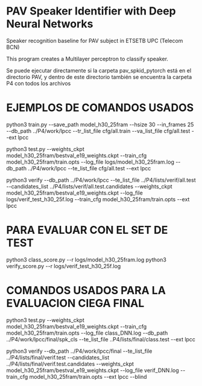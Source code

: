 # PAV Speaker Identifier with Deep Neural Networks

Speaker recognition baseline for PAV subject in ETSETB UPC (Telecom BCN)

This program creates a Multilayer perceptron to classify speaker.


Se puede ejecutar directamente si la carpeta pav_spkid_pytorch está en el directorio PAV, y dentro de este directorio también se encuentra la carpeta P4 con todos los archivos

# EJEMPLOS DE COMANDOS USADOS
python3 train.py --save_path model_h30_25fram --hsize 30 --in_frames 25 --db_path ../P4/work/lpcc --tr_list_file cfg/all.train --va_list_file cfg/all.test --ext lpcc

python3 test.py --weights_ckpt model_h30_25fram/bestval_e19_weights.ckpt --train_cfg model_h30_25fram/train.opts --log_file logs/model_h30_25fram.log --db_path ../P4/work/lpcc --te_list_file cfg/all.test --ext lpcc

python3 verify --db_path ../P4/work/lpcc --te_list_file ../P4/lists/verif/all.test --candidates_list ../P4/lists/verif/all.test.candidates --weights_ckpt model_h30_25fram/bestval_e19_weights.ckpt --log_file logs/verif_test_h30_25f.log --train_cfg model_h30_25fram/train.opts --ext lpcc


# PARA EVALUAR CON EL SET DE TEST

python3 class_score.py --r logs/model_h30_25fram.log
python3 verify_score.py --r logs/verif_test_h30_25f.log


# COMANDOS USADOS PARA LA EVALUACION CIEGA FINAL

python3 test.py --weights_ckpt model_h30_25fram/bestval_e19_weights.ckpt --train_cfg model_h30_25fram/train.opts --log_file class_DNN.log --db_path ../P4/work/lpcc/final/spk_cls --te_list_file ..P4/lists/final/class.test --ext lpcc

python3 verify --db_path ../P4/work/lpcc/final --te_list_file ../P4/lists/final/verif.test --candidates_list ../P4/lists/final/verif.test.candidates --weights_ckpt model_h30_25fram/bestval_e19_weights.ckpt --log_file verif_DNN.log --train_cfg model_h30_25fram/train.opts --ext lpcc --blind
